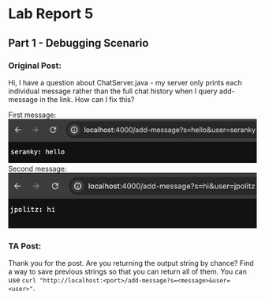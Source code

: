 # Lab Report 5

## Part 1 - Debugging Scenario

### Original Post:
Hi, I have a question about ChatServer.java - my server only prints each individual message rather than the full chat history when I query add-message in the link. How can I fix this?

First message: 
![Image](first_call.png)
Second message:
![Image](second_call.png)

### TA Post:
Thank you for the post. Are you returning the output string by chance? Find a way to save previous strings so that you can return all of them. You can use `curl "http://localhost:<port>/add-message?s=<message>&user=<user>"`.
